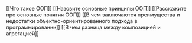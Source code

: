 [[Что такое ООП]]
[[Назовите основные принципы ООП]]
[[Расскажите про основные понятия ООП]]
[[В чем заключаются преимущества и недостатки объектно-ориентированного подхода в программировании]]
[[В чем разница между композицией и агрегацией]]